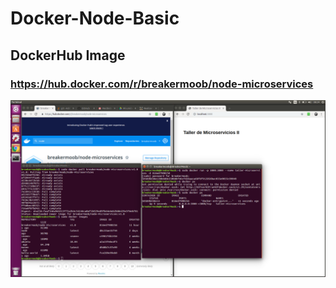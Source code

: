 # Docker-Node-Basic

## DockerHub Image
### https://hub.docker.com/r/breakermoob/node-microservices

![alt text](https://github.com/breakermoob/Docker-Node-Basic/blob/master/Captura%20de%20pantalla%20de%202019-09-14%2008-24-01.png)
